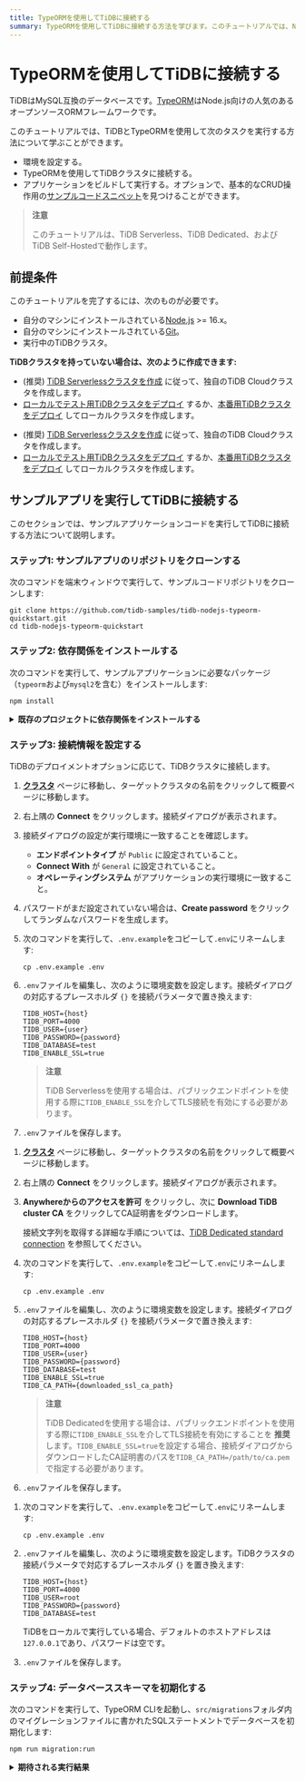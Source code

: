 ```yaml
---
title: TypeORMを使用してTiDBに接続する
summary: TypeORMを使用してTiDBに接続する方法を学びます。このチュートリアルでは、Node.jsのサンプルコードスニペットを使用して、TypeORMを使ってTiDBと連携する方法を示します。
---
```


# TypeORMを使用してTiDBに接続する

TiDBはMySQL互換のデータベースです。[TypeORM](https://github.com/TypeORM/TypeORM)はNode.js向けの人気のあるオープンソースORMフレームワークです。

このチュートリアルでは、TiDBとTypeORMを使用して次のタスクを実行する方法について学ぶことができます。

- 環境を設定する。
- TypeORMを使用してTiDBクラスタに接続する。
- アプリケーションをビルドして実行する。オプションで、基本的なCRUD操作用の[サンプルコードスニペット](#sample-code-snippets)を見つけることができます。

> **注意**
>
> このチュートリアルは、TiDB Serverless、TiDB Dedicated、およびTiDB Self-Hostedで動作します。

## 前提条件

このチュートリアルを完了するには、次のものが必要です。

- 自分のマシンにインストールされている[Node.js](https://nodejs.org/en) >= 16.x。
- 自分のマシンにインストールされている[Git](https://git-scm.com/downloads)。
- 実行中のTiDBクラスタ。

**TiDBクラスタを持っていない場合は、次のように作成できます:**

<CustomContent platform="tidb">

- (推奨) [TiDB Serverlessクラスタを作成](/develop/dev-guide-build-cluster-in-cloud.md) に従って、独自のTiDB Cloudクラスタを作成します。
- [ローカルでテスト用TiDBクラスタをデプロイ](/quick-start-with-tidb.md#deploy-a-local-test-cluster) するか、[本番用TiDBクラスタをデプロイ](/production-deployment-using-tiup.md) してローカルクラスタを作成します。

</CustomContent>
<CustomContent platform="tidb-cloud">

- (推奨) [TiDB Serverlessクラスタを作成](/develop/dev-guide-build-cluster-in-cloud.md) に従って、独自のTiDB Cloudクラスタを作成します。
- [ローカルでテスト用TiDBクラスタをデプロイ](https://docs.pingcap.com/tidb/stable/quick-start-with-tidb#deploy-a-local-test-cluster) するか、[本番用TiDBクラスタをデプロイ](https://docs.pingcap.com/tidb/stable/production-deployment-using-tiup) してローカルクラスタを作成します。

</CustomContent>

## サンプルアプリを実行してTiDBに接続する

このセクションでは、サンプルアプリケーションコードを実行してTiDBに接続する方法について説明します。

### ステップ1: サンプルアプリのリポジトリをクローンする

次のコマンドを端末ウィンドウで実行して、サンプルコードリポジトリをクローンします:

```shell
git clone https://github.com/tidb-samples/tidb-nodejs-typeorm-quickstart.git
cd tidb-nodejs-typeorm-quickstart
```

### ステップ2: 依存関係をインストールする

次のコマンドを実行して、サンプルアプリケーションに必要なパッケージ（`typeorm`および`mysql2`を含む）をインストールします:

```shell
npm install
```

<details>
<summary><b>既存のプロジェクトに依存関係をインストールする</b></summary>

既存のプロジェクトの場合、次のコマンドを実行してパッケージをインストールします:

- `typeorm`: Node.js向けのORMフレームワーク。
- `mysql2`: Node.js向けのMySQLドライバ。`mysql`ドライバを使用することもできます。
- `dotenv`: `.env`ファイルから環境変数を読み込みます。
- `typescript`: TypeScriptコードをJavaScriptにコンパイルします。
- `ts-node`: コンパイルせずにTypeScriptコードを直接実行します。
- `@types/node`: Node.js向けのTypeScript型定義を提供します。

```shell
npm install typeorm mysql2 dotenv --save
npm install @types/node ts-node typescript --save-dev
```

</details>

### ステップ3: 接続情報を設定する

TiDBのデプロイメントオプションに応じて、TiDBクラスタに接続します。

<SimpleTab>
<div label="TiDB Serverless">

1. [**クラスタ**](https://tidbcloud.com/console/clusters) ページに移動し、ターゲットクラスタの名前をクリックして概要ページに移動します。

2. 右上隅の **Connect** をクリックします。接続ダイアログが表示されます。

3. 接続ダイアログの設定が実行環境に一致することを確認します。

    - **エンドポイントタイプ** が `Public` に設定されていること。
    - **Connect With** が `General` に設定されていること。
    - **オペレーティングシステム** がアプリケーションの実行環境に一致すること。

4. パスワードがまだ設定されていない場合は、**Create password** をクリックしてランダムなパスワードを生成します。

5. 次のコマンドを実行して、`.env.example`をコピーして`.env`にリネームします:

    ```shell
    cp .env.example .env
    ```

6. `.env`ファイルを編集し、次のように環境変数を設定します。接続ダイアログの対応するプレースホルダ `{}` を接続パラメータで置き換えます:

    ```dotenv
    TIDB_HOST={host}
    TIDB_PORT=4000
    TIDB_USER={user}
    TIDB_PASSWORD={password}
    TIDB_DATABASE=test
    TIDB_ENABLE_SSL=true
    ```

    > **注意**
    >
    > TiDB Serverlessを使用する場合は、パブリックエンドポイントを使用する際に`TIDB_ENABLE_SSL`を介してTLS接続を有効にする必要があります。

7. `.env`ファイルを保存します。

</div>
<div label="TiDB Dedicated">

1. [**クラスタ**](https://tidbcloud.com/console/clusters) ページに移動し、ターゲットクラスタの名前をクリックして概要ページに移動します。

2. 右上隅の **Connect** をクリックします。接続ダイアログが表示されます。

3. **Anywhereからのアクセスを許可** をクリックし、次に **Download TiDB cluster CA** をクリックしてCA証明書をダウンロードします。

    接続文字列を取得する詳細な手順については、[TiDB Dedicated standard connection](https://docs.pingcap.com/tidbcloud/connect-via-standard-connection) を参照してください。

4. 次のコマンドを実行して、`.env.example`をコピーして`.env`にリネームします:

    ```shell
    cp .env.example .env
    ```

5. `.env`ファイルを編集し、次のように環境変数を設定します。接続ダイアログの対応するプレースホルダ `{}` を接続パラメータで置き換えます:

    ```dotenv
    TIDB_HOST={host}
    TIDB_PORT=4000
    TIDB_USER={user}
    TIDB_PASSWORD={password}
    TIDB_DATABASE=test
    TIDB_ENABLE_SSL=true
    TIDB_CA_PATH={downloaded_ssl_ca_path}
    ```

    > **注意**
    >
    > TiDB Dedicatedを使用する場合は、パブリックエンドポイントを使用する際に`TIDB_ENABLE_SSL`を介してTLS接続を有効にすることを **推奨** します。`TIDB_ENABLE_SSL=true`を設定する場合、接続ダイアログからダウンロードしたCA証明書のパスを`TIDB_CA_PATH=/path/to/ca.pem`で指定する必要があります。

6. `.env`ファイルを保存します。

</div>
<div label="TiDB Self-Hosted">

1. 次のコマンドを実行して、`.env.example`をコピーして`.env`にリネームします:

    ```shell
    cp .env.example .env
    ```

2. `.env`ファイルを編集し、次のように環境変数を設定します。TiDBクラスタの接続パラメータで対応するプレースホルダ `{}` を置き換えます:

    ```dotenv
    TIDB_HOST={host}
    TIDB_PORT=4000
    TIDB_USER=root
    TIDB_PASSWORD={password}
    TIDB_DATABASE=test
    ```

    TiDBをローカルで実行している場合、デフォルトのホストアドレスは`127.0.0.1`であり、パスワードは空です。

3. `.env`ファイルを保存します。

</div>
</SimpleTab>

### ステップ4: データベーススキーマを初期化する

次のコマンドを実行して、TypeORM CLIを起動し、`src/migrations`フォルダ内のマイグレーションファイルに書かれたSQLステートメントでデータベースを初期化します:

```shell
npm run migration:run
```

<details>
<summary><b>期待される実行結果</b></summary>

以下のSQLステートメントは、`players`テーブルと`profiles`テーブルを作成し、2つのテーブルを外部キーで関連付けます。

```sql
query: SELECT VERSION() AS `version`
query: SELECT * FROM `INFORMATION_SCHEMA`.`COLUMNS` WHERE `TABLE_SCHEMA` = 'test' AND `TABLE_NAME` = 'migrations'
query: CREATE TABLE `migrations` (`id` int NOT NULL AUTO_INCREMENT, `timestamp` bigint NOT NULL, `name` varchar(255) NOT NULL, PRIMARY KEY (`id`)) ENGINE=InnoDB
query: SELECT * FROM `test`.`migrations` `migrations` ORDER BY `id` DESC
0 migrations are already loaded in the database.
1 migrations were found in the source code.
1 migrations are new migrations must be executed.
query: START TRANSACTION
query: CREATE TABLE `profiles` (`player_id` int NOT NULL, `biography` text NOT NULL, PRIMARY KEY (`player_id`)) ENGINE=InnoDB
query: CREATE TABLE `players` (`id` int NOT NULL AUTO_INCREMENT, `name` varchar(50) NOT NULL, `coins` decimal NOT NULL, `goods` int NOT NULL, `created_at` datetime NOT NULL, `profilePlayerId` int NULL, UNIQUE INDEX `uk_players_on_name` (`name`), UNIQUE INDEX `REL_b9666644b90ccc5065993425ef` (`profilePlayerId`), PRIMARY KEY (`id`)) ENGINE=InnoDB
```
```
問い合わせ: ALTER TABLE `players` ADD CONSTRAINT `fk_profiles_on_player_id` FOREIGN KEY (`profilePlayerId`) REFERENCES `profiles`(`player_id`) ON DELETE NO ACTION ON UPDATE NO ACTION
問い合わせ: INSERT INTO `test`.`migrations`(`timestamp`, `name`) VALUES (?, ?) -- パラメータ: [1693814724825,"Init1693814724825"]
マイグレーション Init1693814724825 は正常に実行されました。
問い合わせ: COMMIT
```

マイグレーション ファイルは、`src/entities` フォルダで定義されたエンティティから生成されます。TypeORM でエンティティを定義する方法については、[TypeORM: エンティティ](https://typeorm.io/entities)を参照してください。

### ステップ 5: コードを実行し、結果を確認する

次のコマンドを実行して、サンプルコードを実行します。

```shell
npm start
```

**期待される実行結果:**

接続が成功すると、ターミナルに TiDB クラスタのバージョンが次のように出力されます。

```
🔌 TiDB クラスタに接続しました！ (TiDB バージョン: 8.0.11-TiDB-v7.4.0)
🆕 ID 2 の新しいプレイヤーが作成されました。
ℹ️ プレイヤー 2 の情報: Player { id: 2, coins: 100, goods: 100 }
🔢 50 コインと 50 グッズがプレイヤー 2 に追加され、現在、プレイヤー 2 は 100 コインと 150 グッズを持っています。
🚮 1 つのプレイヤーデータが削除されました。
```

## サンプルコードスニペット

次のサンプルコードスニペットを参照して、独自のアプリケーション開発を完了させることができます。

完全なサンプルコードとその実行方法については、[tidb-samples/tidb-nodejs-typeorm-quickstart](https://github.com/tidb-samples/tidb-nodejs-typeorm-quickstart) リポジトリを確認してください。

### 接続オプションを使用して接続する

次のコードは、環境変数で定義されたオプションを使用して TiDB に接続します。

```typescript
// src/dataSource.ts

// .env ファイルから環境変数を読み込む
require('dotenv').config();

export const AppDataSource = new DataSource({
  type: "mysql",
  host: process.env.TIDB_HOST || '127.0.0.1',
  port: process.env.TIDB_PORT ? Number(process.env.TIDB_PORT) : 4000,
  username: process.env.TIDB_USER || 'root',
  password: process.env.TIDB_PASSWORD || '',
  database: process.env.TIDB_DATABASE || 'test',
  ssl: process.env.TIDB_ENABLE_SSL === 'true' ? {
    minVersion: 'TLSv1.2',
    ca: process.env.TIDB_CA_PATH ? fs.readFileSync(process.env.TIDB_CA_PATH) : undefined
  } : null,
  synchronize: process.env.NODE_ENV === 'development',
  logging: false,
  entities: [Player, Profile],
  migrations: [__dirname + "/migrations/**/*{.ts,.js}"],
});
```

> **注意**
>
> TiDB Serverless を使用する場合、パブリックエンドポイントを使用する際には TLS 接続を有効にする必要があります。このサンプルコードでは、`.env` ファイルで環境変数 `TIDB_ENABLE_SSL` を `true` に設定してください。
>
> ただし、TiDB Serverless では `TIDB_CA_PATH` を介して SSL CA 証明書を指定する必要はありません。なぜなら、Node.js はデフォルトで組み込みの [Mozilla CA 証明書](https://wiki.mozilla.org/CA/Included_Certificates) を使用し、TiDB Serverless によって信頼されるからです。

### データを挿入する

次のクエリは、単一の `Player` レコードを作成し、TiDB で生成された `id` フィールドを含む、作成された `Player` オブジェクトを返します。

```typescript
const player = new Player('Alice', 100, 100);
await this.dataSource.manager.save(player);
```

詳細については、[データを挿入する](/develop/dev-guide-insert-data.md)を参照してください。

### データをクエリする

次のクエリは、ID 101 の単一の `Player` オブジェクトを返し、レコードが見つからない場合は `null` を返します。

```typescript
const player: Player | null = await this.dataSource.manager.findOneBy(Player, {
  id: id
});
```

詳細については、[データをクエリする](/develop/dev-guide-get-data-from-single-table.md)を参照してください。

### データを更新する

次のクエリは、ID 101 の `Player` に `50` グッズを追加します。

```typescript
const player = await this.dataSource.manager.findOneBy(Player, {
  id: 101
});
player.goods += 50;
await this.dataSource.manager.save(player);
```

詳細については、[データを更新する](/develop/dev-guide-update-data.md)を参照してください。

### データを削除する

次のクエリは、ID 101 の `Player` を削除します。

```typescript
await this.dataSource.manager.delete(Player, {
  id: 101
});
```

詳細については、[データを削除する](/develop/dev-guide-delete-data.md)を参照してください。

### 生の SQL クエリを実行する

次のクエリは、生の SQL ステートメント (`SELECT VERSION() AS tidb_version;`) を実行し、TiDB クラスタのバージョンを返します。

```typescript
const rows = await dataSource.query('SELECT VERSION() AS tidb_version;');
console.log(rows[0]['tidb_version']);
```

詳細については、[TypeORM: データソース API](https://typeorm.io/data-source-api)を参照してください。

## 便利な注意事項

### 外部キー制約

[外部キー制約](https://docs.pingcap.com/tidb/stable/foreign-key)（実験的）を使用すると、データベース側でチェックを追加することで、データの[参照整合性](https://en.wikipedia.org/wiki/Referential_integrity)を確保できます。ただし、これは大量のデータがあるシナリオでは重大なパフォーマンスの問題を引き起こす可能性があります。

エンティティ間のリレーションシップを構築する際に、`createForeignKeyConstraints` オプション（デフォルト値は `true`）を使用して、外部キー制約を作成するかどうかを制御できます。

```typescript
@Entity()
export class ActionLog {
    @PrimaryColumn()
    id: number

    @ManyToOne((type) => Person, {
        createForeignKeyConstraints: false,
    })
    person: Person
}
```

詳細については、[TypeORM FAQ](https://typeorm.io/relations-faq#avoid-foreign-key-constraint-creation)および[外部キー制約](https://docs.pingcap.com/tidbcloud/foreign-key#foreign-key-constraints)を参照してください。

## 次の手順

- [TypeORM のドキュメント](https://typeorm.io/)から TypeORM のさらなる使用方法を学ぶ。
- [開発者ガイド](/develop/dev-guide-overview.md)の章を通じて、TiDB アプリケーション開発のベストプラクティスを学ぶ。たとえば、[データを挿入する](/develop/dev-guide-insert-data.md)、[データを更新する](/develop/dev-guide-update-data.md)、[データを削除する](/develop/dev-guide-delete-data.md)、[データをクエリする](/develop/dev-guide-get-data-from-single-table.md)、[トランザクション](/develop/dev-guide-transaction-overview.md)、[SQL パフォーマンスの最適化](/develop/dev-guide-optimize-sql-overview.md)など。
- [TiDB 開発者コース](https://www.pingcap.com/education/)を通じて学び、試験に合格して[TiDB 認定資格](https://www.pingcap.com/education/certification/)を取得する。

## ヘルプが必要ですか？

<CustomContent platform="tidb">

[Discord](https://discord.gg/DQZ2dy3cuc?utm_source=doc)で質問するか、[サポートチケットを作成](/support.md)してください。

</CustomContent>

<CustomContent platform="tidb-cloud">

[Discord](https://discord.gg/DQZ2dy3cuc?utm_source=doc)で質問するか、[サポートチケットを作成](https://support.pingcap.com/)してください。

</CustomContent>
```